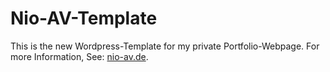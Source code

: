 # Nio-AV-Template

This is the new Wordpress-Template for my private Portfolio-Webpage.
For more Information, See: <a href="//www.nio-av.de/?utm_source=github&utm_medium=social&utm_campaign=Personal-Timeline">nio-av.de</a>.
